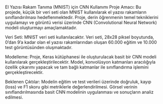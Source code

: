 El Yazısı Rakam Tanıma (MNIST) için CNN Kullanımı
Proje Amacı:
Bu projede, küçük bir veri seti olan MNIST kullanılarak el yazısı rakamların sınıflandırılması hedeflenmektedir. Proje, derin öğrenmenin temel tekniklerini uygulamayı ve görüntü verisi üzerinde CNN (Convolutional Neural Network) modeli oluşturmayı amaçlamaktadır.

Veri Seti:
MNIST veri seti kullanılacaktır. Veri seti, 28x28 piksel boyutunda, 0’dan 9’a kadar olan el yazısı rakamlarından oluşan 60.000 eğitim ve 10.000 test görüntüsünden oluşmaktadır.

Modelleme:
Proje, Keras kütüphanesi ile oluşturulacak basit bir CNN modeli kullanılarak gerçekleştirilecektir. Model, konvolüsyon katmanları aracılığıyla özellik çıkarımı yapacak ve tam bağlı katmanlar ile sınıflandırma işlemini gerçekleştirecektir.

Beklenen Çıktılar:
Modelin eğitim ve test verileri üzerinde doğruluk, kayıp (loss) ve F1 skoru gibi metriklerle değerlendirilmesi. Görsel verinin sınıflandırılmasında basit CNN modelinin uygulanması ve sonuçların analiz edilmesi.
